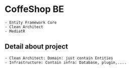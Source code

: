 # CoffeShop BE
	- Entity Framework Core
	- Clean Architect
	- MediatR

## Detail about project
	- Clean Architect: Domain: just contain Entities
	- Infrastructure: Contain infra: Database, plugin,....